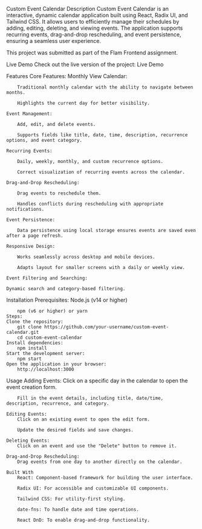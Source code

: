 Custom Event Calendar
Description
Custom Event Calendar is an interactive, dynamic calendar application built using React, Radix UI, and Tailwind CSS. It allows users to efficiently manage their schedules by adding, editing, deleting, and viewing events. The application supports recurring events, drag-and-drop rescheduling, and event persistence, ensuring a seamless user experience.

This project was submitted as part of the Flam Frontend assignment.

Live Demo
    Check out the live version of the project: Live Demo

Features
Core Features:
    Monthly View Calendar:

        Traditional monthly calendar with the ability to navigate between months.

        Highlights the current day for better visibility.

    Event Management:

        Add, edit, and delete events.

        Supports fields like title, date, time, description, recurrence options, and event category.

    Recurring Events:

        Daily, weekly, monthly, and custom recurrence options.

        Correct visualization of recurring events across the calendar.

    Drag-and-Drop Rescheduling:

        Drag events to reschedule them.

        Handles conflicts during rescheduling with appropriate notifications.

    Event Persistence:

        Data persistence using local storage ensures events are saved even after a page refresh.

    Responsive Design:

        Works seamlessly across desktop and mobile devices.

        Adapts layout for smaller screens with a daily or weekly view.

    Event Filtering and Searching:

    Dynamic search and category-based filtering.


Installation
    Prerequisites:
        Node.js (v14 or higher)

        npm (v6 or higher) or yarn
    Steps:
    Clone the repository:
        git clone https://github.com/your-username/custom-event-calendar.git
        cd custom-event-calendar
    Install dependencies:
        npm install
    Start the development server:
        npm start
    Open the application in your browser:
        http://localhost:3000


Usage
    Adding Events:
        Click on a specific day in the calendar to open the event creation form.

        Fill in the event details, including title, date/time, description, recurrence, and category.

    Editing Events:
        Click on an existing event to open the edit form.

        Update the desired fields and save changes.

    Deleting Events:
        Click on an event and use the "Delete" button to remove it.

    Drag-and-Drop Rescheduling:
        Drag events from one day to another directly on the calendar.

    Built With
        React: Component-based framework for building the user interface.

        Radix UI: For accessible and customizable UI components.

        Tailwind CSS: For utility-first styling.

        date-fns: To handle date and time operations.

        React DnD: To enable drag-and-drop functionality.






